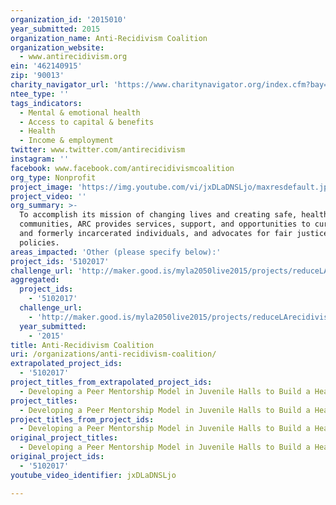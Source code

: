 ```yaml
---
organization_id: '2015010'
year_submitted: 2015
organization_name: Anti-Recidivism Coalition
organization_website:
  - www.antirecidivism.org
ein: '462140915'
zip: '90013'
charity_navigator_url: 'https://www.charitynavigator.org/index.cfm?bay=search.profile&ein=462140915'
ntee_type: ''
tags_indicators:
  - Mental & emotional health
  - Access to capital & benefits
  - Health
  - Income & employment
twitter: www.twitter.com/antirecidivism
instagram: ''
facebook: www.facebook.com/antirecidivismcoalition
org_type: Nonprofit
project_image: 'https://img.youtube.com/vi/jxDLaDNSLjo/maxresdefault.jpg'
project_video: ''
org_summary: >-
  To accomplish its mission of changing lives and creating safe, healthy
  communities, ARC provides services, support, and opportunities to currently
  and formerly incarcerated individuals, and advocates for fair justice system
  policies.
areas_impacted: 'Other (please specify below):'
project_ids: '5102017'
challenge_url: 'http://maker.good.is/myla2050live2015/projects/reduceLArecidivism.html'
aggregated:
  project_ids:
    - '5102017'
  challenge_url:
    - 'http://maker.good.is/myla2050live2015/projects/reduceLArecidivism.html'
  year_submitted:
    - '2015'
title: Anti-Recidivism Coalition
uri: /organizations/anti-recidivism-coalition/
extrapolated_project_ids:
  - '5102017'
project_titles_from_extrapolated_project_ids:
  - Developing a Peer Mentorship Model in Juvenile Halls to Build a Healthier LA
project_titles:
  - Developing a Peer Mentorship Model in Juvenile Halls to Build a Healthier LA
project_titles_from_project_ids:
  - Developing a Peer Mentorship Model in Juvenile Halls to Build a Healthier LA
original_project_titles:
  - Developing a Peer Mentorship Model in Juvenile Halls to Build a Healthier LA
original_project_ids:
  - '5102017'
youtube_video_identifier: jxDLaDNSLjo

---
```

